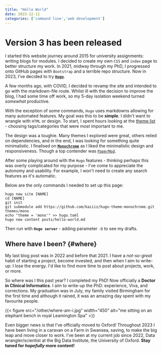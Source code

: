 ```yaml
---
title: "Hello World"
date: 2023-12-11
categories: ['command line','web development']
---
```


# Version 3 has been released

I started this website journey around 2015 for university assignments: writing blogs for modules.
I decided to create my own `CSS` and `index` page to better structure my work.
In 2021, midway through my PhD, I progressed onto GitHub pages with `Bootstrap` and a terrible repo structure.
Now in 2023, I’ve decided to try [**`Hugo`**](https://gohugo.io/ "Hugo website"). 

A few months ago, with COVID, I decided to revamp the site and intended to go with the markdown-file route.
Whilst ill with the decision to improve the blog, I had some time off work, so my 5-day isolation weekend turned *somewhat* productive.

With the exception of some commands, `Hugo` uses markdowns allowing for many automated features.
My goal was this to be **simple**. I didn't want to wrangle with `HTML` or design.
To start, I spent hours looking at the [theme list](https://themes.gohugo.io/ "full list of Hugo themes") - choosing tags/categories that were most important to me.

The design was a toughie. Many themes I explored were great, others relied on dependencies, and in the end, I was looking for something quite minimalistic.
I finalised on [**`Monochrome`**](https://github.com/kaiiiz/hugo-theme-monochrome.git "monochrome git repository") as I liked the minimalistic design and responsiveness.
Though a top contender was [`PaperMod`](https://github.com/adityatelange/hugo-PaperMod "papermod git repository"). 

After some playing around with the `Hugo` features - thinking perhaps this was overly complicated for my purpose - I've come to appreciate the autonomy and usability.
For example, I won't need to create any search features as it's automatic.

Below are the only commands I needed to set up this page:
```
hugo new site [NAME]
cd [NAME]
git init
git submodule add https://github.com/kaiiiz/hugo-theme-monochrome.git themes/mono
echo "theme = 'mono'" >> hugo.toml
hugo new content posts/hello-world.md
```
Then run with **`Hugo server`** - adding parameter `-D` to see my drafts.

## Where have I been? {#where}
My last blog post was in 2022 and before that 2021. I have a *not-so-great* habit of starting a project, become invested, and then when I aim to write-up: I lose the energy.
I'd like to find more time to post about projects, work, or more.

So where was I this past year? 
I completed my PhD! Now officially a **Doctor in Clinical Informatics**. I aim to write-up the PhD: experience, Viva, and corrections. 
My graduation was in July, my family visited Birmingham for the first time and although it rained, it was an amazing day spent with my favourite people.

{{< figure src="/other/where-am-i.jpg" width="450" alt="me sitting on an elephant bench in royal Leamington Spa" >}}

Even bigger news is that I've officially moved to Oxford! 
Throughout 2023 I have been living in a caravan on a Farm in Swansea, saving, to make the big leap and move closer to work.
I’ve been at my current job since 2022, Data wrangler/scientist at the Big Data Institute, the University of Oxford.
**Stay tuned for *hopefully* more content!**